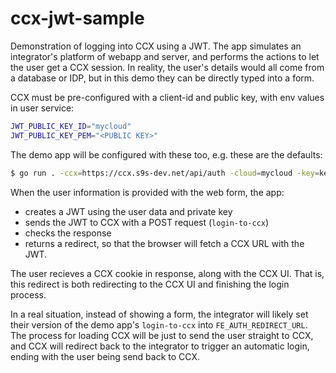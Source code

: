 # ccx-jwt-sample

Demonstration of logging into CCX using a JWT. The app simulates an integrator's platform of webapp and server, and performs the actions to let the user get a CCX session. In reality, the user's details would all come from a database or IDP, but in this demo they can be directly typed into a form.

CCX must be pre-configured with a client-id and public key, with env values in user service:

```sh
JWT_PUBLIC_KEY_ID="mycloud"
JWT_PUBLIC_KEY_PEM="<PUBLIC KEY>"
```

The demo app will be configured with these too, e.g. these are the defaults:

```sh
$ go run . -ccx=https://ccx.s9s-dev.net/api/auth -cloud=mycloud -key=key.pem
```

When the user information is provided with the web form, the app:

* creates a JWT using the user data and private key
* sends the JWT to CCX with a POST request (`login-to-ccx`)
* checks the response
* returns a redirect, so that the browser will fetch a CCX URL with the JWT.

The user recieves a CCX cookie in response, along with the CCX UI. That is, this redirect is both redirecting to the CCX UI and finishing the login process.

In a real situation, instead of showing a form, the integrator will likely set their version of the demo app's `login-to-ccx` into `FE_AUTH_REDIRECT_URL`. The process for loading CCX will be just to send the user straight to CCX, and CCX will redirect back to the integrator to trigger an automatic login, ending with the user being send back to CCX.
